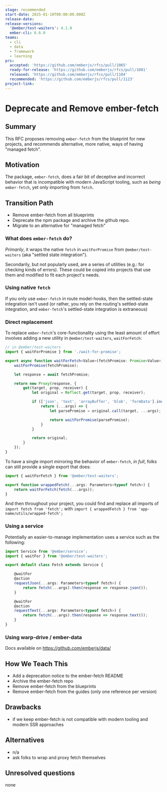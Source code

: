 ```yaml
---
stage: recommended
start-date: 2025-01-10T00:00:00.000Z
release-date:
release-versions:
  '@ember/test-waiters': 4.1.0
  ember-cli: 6.6.0
teams:
  - cli
  - data
  - framework
  - learning
prs:
  accepted: 'https://github.com/emberjs/rfcs/pull/1065'
  ready-for-release: 'https://github.com/emberjs/rfcs/pull/1081'
  released: 'https://github.com/emberjs/rfcs/pull/1104'
  recommended: 'https://github.com/emberjs/rfcs/pull/1123'
project-link:
---
```


<!---
Directions for above:

stage: Leave as is
start-date: Fill in with today's date, 2032-12-01T00:00:00.000Z
release-date: Leave as is
release-versions: Leave as is
teams: Include only the [team(s)](README.md#relevant-teams) for which this RFC applies
prs:
  accepted: Fill this in with the URL for the Proposal RFC PR
project-link: Leave as is
-->

# Deprecate and Remove ember-fetch 

## Summary

This RFC proposes removing `ember-fetch` from the blueprint for new projects, and recommends alternative, more native, ways of having "managed fetch".

## Motivation

The package, `ember-fetch`, does a fair bit of deceptive and incorrect behavior that is incompatible with modern JavaScript tooling, such as _being_ `ember-fetch`, yet only importing from `fetch`.

## Transition Path

- Remove ember-fetch from all blueprints
- Deprecate the npm package and archive the github repo.
- Migrate to an alternative for "managed fetch" 

### What does `ember-fetch` do?

_Primarily_, it wraps the native `fetch` in `waitForPromise` from `@ember/test-waiters` (aka "settled state integration").


Secondarily, but not popularly used, are a series of utilities (e.g.: for checking kinds of errors). These could be copied into projects that use them and modified to fit each project's needs. 

### Using native `fetch`

If you only use `ember-fetch` in route model-hooks, then the settled-state integration isn't used (or rather, you rely on the routing's settled-state integration, and `ember-fetch`'s settled-state integration is extraneous) 


### Direct replacement


To replace `ember-fetch`'s core-functionality using the least amount of effort involves adding a new utility in `@ember/test-waiters`, `waitForFetch`:

```ts
// in @ember/test-waiters
import { waitForPromise } from './wait-for-promise';

export async function waitForFetch<Value>(fetchPromise: Promise<Value>) {
    waitForPromise(fetchPromise);

    let response = await fetchPromise;

    return new Proxy(response, {
        get(target, prop, receiver) {
            let original = Reflect.get(target, prop, receiver);

            if (['json', 'text', 'arrayBuffer', 'blob', 'formData'].includes(prop)) {
                return (...args) => {
                    let parsePromise = original.call(target, ...args);

                    return waitForPromise(parsePromise);
                }
            }

            return original;
        }
    });
}
```


To have a single import mirroring the behavior of `ember-fetch`, _in full_, folks can still provide a single export that does:

```ts
import { waitForFetch } from '@ember/test-waiters';

export function wrappedFetch(...args: Parameters<typeof fetch>) {
    return waitForFetch(fetch(...args));
}
```


And then throughout your project, you could find and replace all imports of `import fetch from 'fetch';` with `import { wrappedFetch } from 'app-name/utils/wrapped-fetch';`



### Using a service

Potentially an easier-to-manage implementation uses a service such as the following:

```ts
import Service from '@ember/service';
import { waitFor } from '@ember/test-waiters';

export default class Fetch extends Service {

    @waitFor
    @action
    requestJson(...args: Parameters<typeof fetch>) {
        return fetch(...args).then(response => response.json());
    }

    @waitFor
    @action
    requestText(...args: Parameters<typeof fetch>) {
        return fetch(...args).then(response => response.text());
    }
}
```

### Using warp-drive / ember-data

Docs available on https://github.com/emberjs/data/

## How We Teach This

- Add a deprecation notice to the ember-fetch README
- Archive the ember-fetch repo
- Remove ember-fetch from the blueprints
- Remove ember-fetch from the guides (only one reference per version)

## Drawbacks

- if we keep ember-fetch is not compatible with modern tooling and modern SSR approaches

## Alternatives

- n/a
- ask folks to wrap and proxy fetch themselves

## Unresolved questions

none
